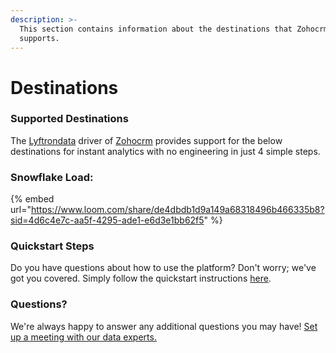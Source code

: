 ```yaml
---
description: >-
  This section contains information about the destinations that Zohocrm
  supports.
---
```


# Destinations

### Supported Destinations

The [Lyftrondata](https://www.lyftrondata.com/) driver of [Zohocrm](https://www.lyftrondata.com/integration/sales-analytics/zohocrm/) provides support for the below destinations for instant analytics with no engineering in just 4 simple steps.

### Snowflake Load:

{% embed url="https://www.loom.com/share/de4dbdb1d9a149a68318496b466335b8?sid=4d6c4e7c-aa5f-4295-ade1-e6d3e1bb62f5" %}

### Quickstart Steps

Do you have questions about how to use the platform? Don't worry; we've got you covered. Simply follow the quickstart instructions [here](./).

### Questions? <a href="#questions" id="questions"></a>

We're always happy to answer any additional questions you may have! [Set up a meeting with our data experts.](https://www.lyftrondata.com/book-a-meeting/)
